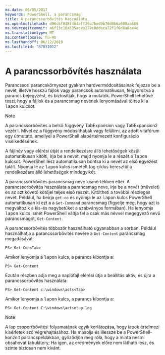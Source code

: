 ```yaml
---
ms.date: 06/05/2017
keywords: PowerShell, a parancsmag
title: A parancssorbővítés használata
ms.openlocfilehash: d96cbf848f464aff29a7bed9b70d0b6a000aa808
ms.sourcegitcommit: a6f13c16a535acea279c0ddeca72f1f0d8a8ce4c
ms.translationtype: MT
ms.contentlocale: hu-HU
ms.lasthandoff: 06/12/2019
ms.locfileid: "67031012"
---
```

# <a name="using-tab-expansion"></a>A parancssorbővítés használata

Parancssori parancskörnyezet gyakran hardvermódosításainak fejezze be a nevét, illetve hosszú fájlok vagy parancsok automatikusan, felgyorsítva a parancs bejegyzést, és biztosítják, hogy a mutatók. PowerShell lehetővé teszi, hogy a fájlok és a parancsmag nevének lenyomásával töltse ki a <kbd>lapon</kbd> kulcsot.

> [!NOTE]
> A parancssorbővítés a belső függvény TabExpansion vagy TabExpansion2 vezérli. Mivel ez a függvény módosíthatják vagy felülírni, az adott vitafórum egy útmutató, amellyel a PowerShell alapértelmezett konfiguráció viselkedésének.

A fájlnév vagy elérési útját a rendelkezésre álló lehetőségek közül automatikusan kitölti, írja be a nevét, majd nyomja le a részét a <kbd>lapon</kbd> kulcsot. PowerShell lesz automatikusan bontsa ki a nevét az első egyezést talált. Nyomja le az <kbd>lapon</kbd> kulcs ismételt fog ciklus keresztül a rendelkezésre álló lehetőségek mindegyikét.

A parancssorbővítés parancsmag neve kismértékben eltér. A parancssorbővítés használata a parancsmag neve, írja be a nevét (művelet) és az azt követő kötőjel teljes első részét. Kitöltheti a további részleges nevét. Például, ha beírja `get-co` és nyomja le az <kbd>lapon</kbd> kulcs PowerShell automatikusan ki ezt a a `Get-Command` parancsmag (figyelje meg, hogy azt is megváltozik a kis-és nagybetűket a szabványos formában). Ha lenyomja <kbd>lapon</kbd> kulcs ismét PowerShell váltja fel a csak más névvel megegyező nevű parancsmagot, `Get-Content`.

A parancssorbővítés többször használható ugyanabban a sorban. Például használhatja a parancssorbővítés nevére a `Get-Content` parancsmag megadásával:

```
PS> Get-Con<Tab>
```

Amikor lenyomja a <kbd>lapon</kbd> kulcs, a parancs kibontja a:

```
PS> Get-Content
```

Ezután részben adja meg a naplófájl elérési útja a beállítás aktív, és újra a parancssorbővítés használata:

```
PS> Get-Content c:\windows\acts<Tab>
```

Amikor lenyomja a <kbd>lapon</kbd> kulcs, a parancs kibontja a:

```
PS> Get-Content C:\windows\actsetup.log
```

> [!NOTE]
> A lap csoportbővítési folyamatának egyik korlátozása, hogy lapok értelmezi kísérletek szó végrehajtásához. Ha másolja és illessze be a PowerShell-konzolt parancspéldákban, győződjön meg róla, hogy a minta nesmí obsahovat tabulátory; Ha igen, az eredmények előre nem látható lesz, és szinte biztosan nem kívánt.
